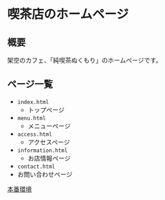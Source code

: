﻿# 喫茶店のホームページ

## 概要

架空のカフェ、「純喫茶ぬくもり」のホームページです。

## ページ一覧

- `index.html`
  - トップページ
- `menu.html`
  - メニューページ
- `access.html`
  - アクセスページ
- `information.html`
  - お店情報ページ
-  `contact.html`
  - お問い合わせページ

[本番環境](https://38bkn.github.io/nukumori/index.html)
